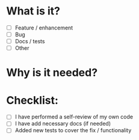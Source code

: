 # What is it?

- [ ] Feature / enhancement
- [ ] Bug
- [ ] Docs / tests
- [ ] Other

# Why is it needed?

<!-- Please link to an issue or describe why did you create this PR -->

# Checklist:

- [ ] I have performed a self-review of my own code
- [ ] I have add necessary docs (if needed)
- [ ] Added new tests to cover the fix / functionality